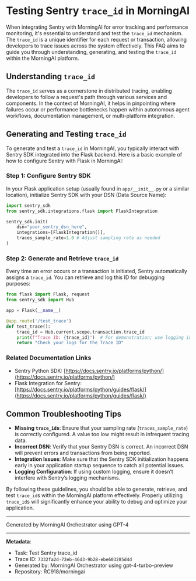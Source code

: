 # Testing Sentry `trace_id` in MorningAI

When integrating Sentry with MorningAI for error tracking and performance monitoring, it's essential to understand and test the `trace_id` mechanism. The `trace_id` is a unique identifier for each request or transaction, allowing developers to trace issues across the system effectively. This FAQ aims to guide you through understanding, generating, and testing the `trace_id` within the MorningAI platform.

## Understanding `trace_id`

The `trace_id` serves as a cornerstone in distributed tracing, enabling developers to follow a request's path through various services and components. In the context of MorningAI, it helps in pinpointing where failures occur or performance bottlenecks happen within autonomous agent workflows, documentation management, or multi-platform integration.

## Generating and Testing `trace_id`

To generate and test a `trace_id` in MorningAI, you typically interact with Sentry SDK integrated into the Flask backend. Here is a basic example of how to configure Sentry with Flask in MorningAI:

### Step 1: Configure Sentry SDK

In your Flask application setup (usually found in `app/__init__.py` or a similar location), initialize Sentry SDK with your DSN (Data Source Name):

```python
import sentry_sdk
from sentry_sdk.integrations.flask import FlaskIntegration

sentry_sdk.init(
    dsn="your_sentry_dsn_here",
    integrations=[FlaskIntegration()],
    traces_sample_rate=1.0 # Adjust sampling rate as needed
)
```

### Step 2: Generate and Retrieve `trace_id`

Every time an error occurs or a transaction is initiated, Sentry automatically assigns a `trace_id`. You can retrieve and log this ID for debugging purposes:

```python
from flask import Flask, request
from sentry_sdk import Hub

app = Flask(__name__)

@app.route('/test_trace')
def test_trace():
    trace_id = Hub.current.scope.transaction.trace_id
    print(f"Trace ID: {trace_id}")  # For demonstration; use logging in production
    return "Check your logs for the Trace ID"
```

### Related Documentation Links

- Sentry Python SDK: [https://docs.sentry.io/platforms/python/](https://docs.sentry.io/platforms/python/)
- Flask Integration for Sentry: [https://docs.sentry.io/platforms/python/guides/flask/](https://docs.sentry.io/platforms/python/guides/flask/)

## Common Troubleshooting Tips

- **Missing `trace_id`s**: Ensure that your sampling rate (`traces_sample_rate`) is correctly configured. A value too low might result in infrequent tracing data.
- **Incorrect DSN**: Verify that your Sentry DSN is correct. An incorrect DSN will prevent errors and transactions from being reported.
- **Integration Issues**: Make sure that the Sentry SDK initialization happens early in your application startup sequence to catch all potential issues.
- **Logging Configuration**: If using custom logging, ensure it doesn’t interfere with Sentry’s logging mechanisms.

By following these guidelines, you should be able to generate, retrieve, and test `trace_id`s within the MorningAI platform effectively. Properly utilizing `trace_id`s will significantly enhance your ability to debug and optimize your application.

---
Generated by MorningAI Orchestrator using GPT-4

---

**Metadata**:
- Task: Test Sentry trace_id
- Trace ID: `7332fa2d-72eb-46d3-9b28-ebe603285d4d`
- Generated by: MorningAI Orchestrator using gpt-4-turbo-preview
- Repository: RC918/morningai
